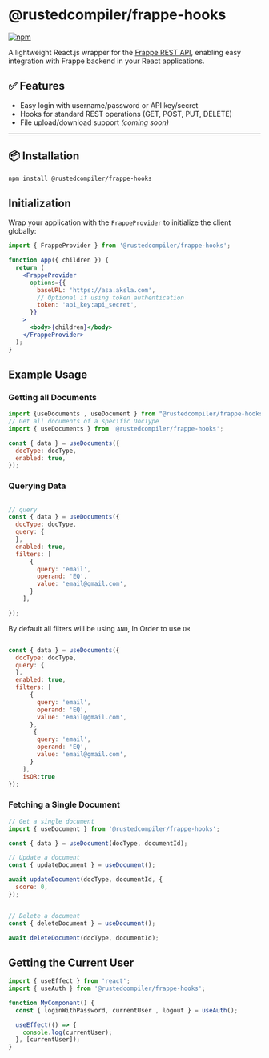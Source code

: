 # @rustedcompiler/frappe-hooks

[![npm](https://img.shields.io/npm/dw/@rustedcompiler/frappe-hooks)](https://www.npmjs.com/package/@rustedcompiler/frappe-hooks)

A lightweight React.js wrapper for the [Frappe REST API](https://docs.frappe.io/framework/user/en/api/rest), enabling easy integration with Frappe backend in your React applications.

## ✅ Features

- Easy login with username/password or API key/secret  
- Hooks for standard REST operations (GET, POST, PUT, DELETE)  
- File upload/download support *(coming soon)*

---

## 📦 Installation

```bash
npm install @rustedcompiler/frappe-hooks
```

## Initialization

Wrap your application with the `FrappeProvider` to initialize the client globally:

```jsx
import { FrappeProvider } from '@rustedcompiler/frappe-hooks';

function App({ children }) {
  return (
    <FrappeProvider
      options={{
        baseURL: 'https://asa.aksla.com',
        // Optional if using token authentication
        token: 'api_key:api_secret',
      }}
    >
      <body>{children}</body>
    </FrappeProvider>
  );
}

```


## Example Usage


### Getting all Documents

```jsx
import {useDocuments , useDocument } from "@rustedcompiler/frappe-hooks"
// Get all documents of a specific DocType
import { useDocuments } from '@rustedcompiler/frappe-hooks';

const { data } = useDocuments({
  docType: docType,
  enabled: true,
});

```

### Querying Data

```jsx

// query 
const { data } = useDocuments({
  docType: docType,
  query: {
  },
  enabled: true,
  filters: [
      {
        query: 'email',
        operand: 'EQ',
        value: 'email@gmail.com',
      }
    ],

});

```

By default all filters will be using `AND`, In Order to use `OR`

```jsx

const { data } = useDocuments({
  docType: docType,
  query: {
  },
  enabled: true,
  filters: [
      {
        query: 'email',
        operand: 'EQ',
        value: 'email@gmail.com',
      },
       {
        query: 'email',
        operand: 'EQ',
        value: 'email@gmail.com',
      }
    ],
    isOR:true
});

```


### Fetching a Single Document 
```jsx
// Get a single document
import { useDocument } from '@rustedcompiler/frappe-hooks';

const { data } = useDocument(docType, documentId);  

```

```jsx
// Update a document
const { updateDocument } = useDocument();

await updateDocument(docType, documentId, {
  score: 0,
});
```

```jsx

// Delete a document
const { deleteDocument } = useDocument();

await deleteDocument(docType, documentId);

```

## Getting the Current User

```jsx
import { useEffect } from 'react';
import { useAuth } from '@rustedcompiler/frappe-hooks';

function MyComponent() {
  const { loginWithPassword, currentUser , logout } = useAuth();

  useEffect(() => {
    console.log(currentUser);
  }, [currentUser]);
}

```
